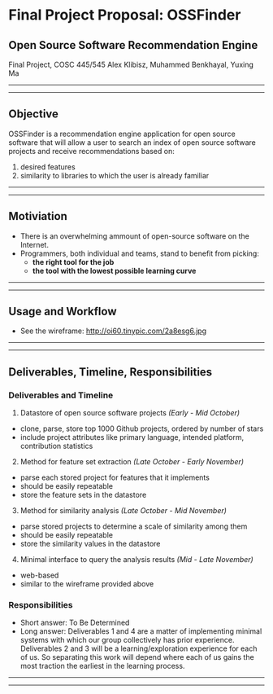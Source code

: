 
# Final Project Proposal: OSSFinder
## Open Source Software Recommendation Engine

Final Project, COSC 445/545
Alex Klibisz, Muhammed Benkhayal, Yuxing Ma


***
***

## Objective

OSSFinder is a recommendation engine application for open source software that will allow a user to search an index of open source software projects and receive recommendations based on:  
1. desired features  
2. similarity to libraries to which the user is already familiar

***
***

## Motiviation

- There is an overwhelming ammount of open-source software on the Internet.
- Programmers, both individual and teams, stand to benefit from picking:
  - **the right tool for the job**  
  - **the tool with the lowest possible learning curve**

***
***

## Usage and Workflow
- See the wireframe: http://oi60.tinypic.com/2a8esg6.jpg


***
***

## Deliverables, Timeline, Responsibilities

### Deliverables and Timeline
1. Datastore of open source software projects *(Early - Mid October)*
  - clone, parse, store top 1000 Github projects, ordered by number of stars
  - include project attributes like primary language, intended platform, contribution statistics
2. Method for feature set extraction *(Late October - Early November)*
  - parse each stored project for features that it implements
  - should be easily repeatable
  - store the feature sets in the datastore
3. Method for similarity analysis *(Late October - Mid November)*
  - parse stored projects to determine a scale of similarity among them
  - should be easily repeatable
  - store the similarity values in the datastore
4. Minimal interface to query the analysis results *(Mid - Late November)*
  - web-based
  - similar to the wireframe provided above

### Responsibilities

- Short answer: To Be Determined
- Long answer: Deliverables 1 and 4 are a matter of implementing minimal systems with which our group collectively has prior experience. Deliverables 2 and 3 will be a learning/exploration experience for each of us. So separating this work will depend where each of us gains the most traction the earliest in the learning process.

***
***
